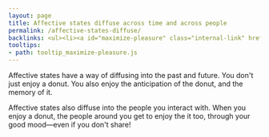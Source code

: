 ```yaml
---
layout: page
title: Affective states diffuse across time and across people
permalink: /affective-states-diffuse/
backlinks: <ul><li><a id="maximize-pleasure" class="internal-link" href="/maximize-pleasure/">Maximize pleasure</a></li></ul>
tooltips: 
- path: tooltip_maximize-pleasure.js
---
```


Affective states have a way of diffusing into the past and future. You don't just enjoy a donut. You also enjoy the anticipation of the donut, and the memory of it.

Affective states also diffuse into the people you interact with. When you enjoy a donut, the people around you get to enjoy the it too, through your good mood—even if you don't share!